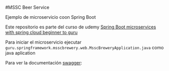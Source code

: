 #MSSC Beer Service

Ejemplo de microservicio coon Spring Boot

Este repositorio es parte del curso de udemy [Spring Boot microservices with spring cloud beginner to guru](https://www.udemy.com/course/spring-boot-microservices-with-spring-cloud-beginner-to-guru/)

Para iniciar el microservicio ejecutar `guru.springframework.msscbrewery.web.MsscBreweryApplication.java` como java aplication

Para ver la documentación [swagger](http://localhost:8080/swagger-ui/index.html#/):
